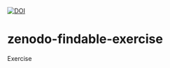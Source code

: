 [![DOI](https://sandbox.zenodo.org/badge/225327536.svg)](https://sandbox.zenodo.org/badge/latestdoi/225327536)

# zenodo-findable-exercise
Exercise 

